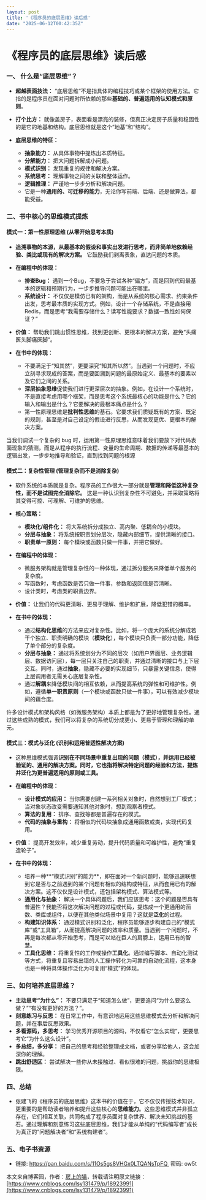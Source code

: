```yaml
---
layout: post
title: '《程序员的底层思维》读后感'
date: "2025-06-12T00:42:35Z"
---
```

《程序员的底层思维》读后感
=============

### 一、 什么是“底层思维”？

*   **超越表面技法：** “底层思维”不是指具体的编程技巧或某个框架的使用方法。它指的是程序员在面对问题时所依赖的那些**基础的、普遍适用的认知模式和原则**。
*   **打个比方：** 就像盖房子，表面看是漂亮的装修，但真正决定房子质量和稳固性的是它的地基和结构。底层思维就是这个“地基”和“结构”。
*   **底层思维的特征：**
    
    *   **抽象能力：** 从具体事物中提炼出本质特征。
    *   **分解能力：** 把大问题拆解成小问题。
    *   **模式识别：** 发现重复的规律和解决方案。
    *   **系统思考：** 理解事物之间的关联和整体运作。
    *   **逻辑推理：** 严谨地一步步分析和解决问题。
    *   它是一种**通用的、可迁移的能力**，无论你写前端、后端、还是做算法，都能受益。

### 二、书中核心的思维模式提炼

#### **模式一：第一性原理思维 (从零开始思考本质)**

*   **追溯事物的本源，从最基本的假设和事实出发进行思考，而非简单地依赖经验、类比或现有的解决方案。** 它鼓励我们剥离表象，直达问题的本质。
*   **在编程中的体现：**
    
    *   **排查Bug：** 遇到一个Bug，不要急于尝试各种“偏方”，而是回到代码最基本的逻辑和预期行为，一步步推导问题可能出在哪里。
    *   **系统设计：** 不仅仅是模仿已有的架构，而是从系统的核心需求、约束条件出发，思考最本质的实现方式。例如，设计一个存储系统，不是直接用Redis，而是思考“我需要存储什么？读写性能要求？数据一致性如何保证？”
*   **价值：** 帮助我们跳出惯性思维，找到更创新、更根本的解决方案，避免“头痛医头脚痛医脚”。
*   **在书中的体现：**
    
    *   不要满足于“知其然”，更要深究“知其所以然”。当遇到一个问题时，不应立刻寻求现成的答案，而是要回溯到问题的最原始定义、最基本的要素以及它们之间的关系。
    *   **深层抽象思维**促使我们进行更深层次的抽象。例如，在设计一个系统时，不是直接考虑用哪个框架，而是思考这个系统最核心的功能是什么？它的输入和输出是什么？它要解决的最根本痛点是什么？
    *   第一性原理思维是**批判性思维**的基石。它要求我们质疑既有的方案、既定的规则，甚至是对自己设定的假设进行反思，从而发现更优、更根本的解决方案。

当我们调试一个复杂的 bug 时，运用第一性原理思维意味着我们要放下对代码表面现象的猜测，而是从程序的执行流程、变量的生命周期、数据的传递等最基本的逻辑出发，一步步地推导和验证，直到找到问题的根源

#### **模式二：复杂性管理 (管理复杂而不是消除复杂)**

*   软件系统的本质就是复杂。程序员的工作很大一部分就是**管理和降低这种复杂性，而不是试图完全消除它。** 这是一种认识到复杂性不可避免，并采取策略将其变得可控、可理解、可维护的思维。
*   **核心策略：**
    
    *   **模块化/组件化：** 将大系统拆分成独立、高内聚、低耦合的小模块。
    *   **分层与抽象：** 将系统按职责划分层次，隐藏内部细节，提供清晰的接口。
    *   **职责单一原则：** 每个模块或函数只做一件事，并把它做好。
*   **在编程中的体现：**
    
    *   微服务架构就是管理复杂性的一种体现，通过拆分服务来降低单个服务的复杂度。
    *   写函数时，考虑函数是否只做一件事，参数和返回值是否清晰。
    *   设计类时，考虑类的职责边界。
*   **价值：** 让我们的代码更清晰、更易于理解、维护和扩展，降低犯错的概率。
*   **在书中的体现：**
    
    *   通过**结构化思维**的方法来应对复杂性。比如，将一个庞大的系统分解成若干个独立、职责明确的模块（**模块化**），每个模块只负责一部分功能，降低了单个部分的复杂度。
    *   **分层与抽象：** 通过将系统划分为不同的层次（如用户界面层、业务逻辑层、数据访问层），每一层只关注自己的职责，并通过清晰的接口与上下层交互。同时，通过**抽象**，隐藏不必要的实现细节，只暴露关键信息，使得上层调用者无需关心底层复杂性。
    *   通过**解耦**来降低模块间的相互依赖，从而提高系统的弹性和可维护性。例如，遵循**单一职责原则**（一个模块或函数只做一件事），可以有效减少模块间的藕合度。

许多设计模式和架构风格（如微服务架构）本质上都是为了更好地管理复杂性。通过这些成熟的模式，我们可以将复杂的系统切分成更小、更易于管理和理解的单元。

#### **模式三：模式与泛化 (识别和运用普适性解决方案)**

*   这种思维模式强调**识别在不同场景中重复出现的问题（模式），并运用已经被验证的、通用的解决方案。同时，它也指将解决特定问题的经验和方法，提炼并泛化为更普遍适用的原则或工具。**
    
*   **在编程中的体现：**
    
    *   **设计模式的应用：** 当你需要创建一系列相关对象时，自然想到工厂模式；当对象状态改变需要通知其他对象时，想到观察者模式。
    *   **算法的复用：** 排序、查找等都是普遍存在的模式。
    *   **代码的抽象与重构：** 将相似的代码块抽象成通用函数或类，实现代码复用。
*   **价值：** 提高开发效率，减少重复劳动，提升代码质量和可维护性，避免“重复造轮子”。
*   **在书中的体现：**
    
    *   培养一种**“模式识别”的能力**，即在面对一个新问题时，能够迅速联想到它是否与之前遇到的某个问题有相似的结构或特征，从而套用已有的解决方案。这不仅仅是设计模式，还包括架构模式、算法模式等。
    *   **通用化与抽象：** 解决一个具体问题后，我们应该思考：这个问题是否具有普遍性？我能否将这次解决问题的过程或代码，提炼成一个更通用的函数、类库或组件，以便在其他类似场景中复用？这就是**泛化**的过程。
    *   **构建知识体系：** 通过模式识别和泛化，程序员能够逐步构建自己的“模式库”或“工具箱”，从而提高解决问题的效率和质量。当遇到一个问题时，不再是每次都从零开始思考，而是可以站在巨人的肩膀上，运用已有的智慧。
    *   **工具化思维：** 将重复性的工作或操作**工具化**。通过编写脚本、自动化测试等方式，将重复且容易出错的人工操作转化为可靠的自动化流程，这本身也是一种将具体操作泛化为可复用“模式”的体现。

### 三、如何培养底层思维？

*   **主动思考“为什么”：** 不要只满足于“知道怎么做”，更要追问“为什么要这么做？”“有没有更好的方法？”。
*   **刻意练习与反思：** 在日常工作中，有意识地运用这些思维模式去分析和解决问题，并在事后反思效果。
*   **多看源码，多思考：** 学习优秀开源项目的源码，不仅看它“怎么实现”，更要思考它“为什么这么设计”。
*   **多总结，多分享：** 把自己的思考和经验整理成文档，或者分享给他人，这会加深你的理解。
*   **跳出舒适区：** 尝试解决一些你从未接触过、看似很难的问题，挑战你的思维极限。

### 四、总结

*   张建飞的《程序员的底层思维》这本书的价值在于，它不仅仅传授技术知识，更重要的是帮助读者培养和提升这些核心的**思维能力**。这些思维模式并非孤立存在，它们相互关联，共同构成了程序员面对复杂世界、解决未知挑战的基石。通过理解和刻意练习这些底层思维，我们才能从单纯的“代码编写者”成长为真正的“问题解决者”和“系统构建者”。
    

### 五、电子书资源 

*   链接: https://pan.baidu.com/s/11Os5gs8VHGx0LTQANsTpFQ  密码: ow5t

本文来自博客园，作者：[房上的猫](https://www.cnblogs.com/lsy131479/)，转载请注明原文链接：[https://www.cnblogs.com/lsy131479/p/18923991](https://www.cnblogs.com/lsy131479/p/18923991)
